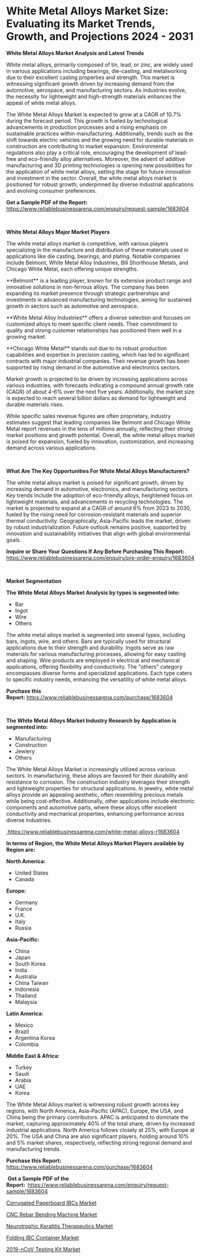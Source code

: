 <p><h1>White Metal Alloys Market Size: Evaluating its Market Trends, Growth, and Projections 2024 - 2031</h1></p><p><strong>White Metal Alloys Market Analysis and Latest Trends</strong></p>
<p><p>White metal alloys, primarily composed of tin, lead, or zinc, are widely used in various applications including bearings, die-casting, and metalworking due to their excellent casting properties and strength. This market is witnessing significant growth driven by increasing demand from the automotive, aerospace, and manufacturing sectors. As industries evolve, the necessity for lightweight and high-strength materials enhances the appeal of white metal alloys.</p><p>The White Metal Alloys Market is expected to grow at a CAGR of 10.7% during the forecast period. This growth is fueled by technological advancements in production processes and a rising emphasis on sustainable practices within manufacturing. Additionally, trends such as the shift towards electric vehicles and the growing need for durable materials in construction are contributing to market expansion. Environmental regulations also play a critical role, encouraging the development of lead-free and eco-friendly alloy alternatives. Moreover, the advent of additive manufacturing and 3D printing technologies is opening new possibilities for the application of white metal alloys, setting the stage for future innovation and investment in the sector. Overall, the white metal alloys market is positioned for robust growth, underpinned by diverse industrial applications and evolving consumer preferences.</p></p>
<p><strong>Get a Sample PDF of the Report:&nbsp;</strong> <a href="https://www.reliablebusinessarena.com/enquiry/request-sample/1683604?utm_campaign=1455&utm_medium=2&utm_source=Github&utm_content=ia&utm_term=15102024&utm_id=white-metal-alloys">https://www.reliablebusinessarena.com/enquiry/request-sample/1683604</a></p>
<p>&nbsp;</p>
<p><strong>White Metal Alloys Major Market Players</strong></p>
<p><p>The white metal alloys market is competitive, with various players specializing in the manufacture and distribution of these materials used in applications like die casting, bearings, and plating. Notable companies include Belmont, White Metal Alloy Industries, Bill Shorthouse Metals, and Chicago White Metal, each offering unique strengths.</p><p>**Belmont** is a leading player, known for its extensive product range and innovative solutions in non-ferrous alloys. The company has been expanding its market presence through strategic partnerships and investments in advanced manufacturing technologies, aiming for sustained growth in sectors such as automotive and aerospace.</p><p>**White Metal Alloy Industries** offers a diverse selection and focuses on customized alloys to meet specific client needs. Their commitment to quality and strong customer relationships has positioned them well in a growing market.</p><p>**Chicago White Metal** stands out due to its robust production capabilities and expertise in precision casting, which has led to significant contracts with major industrial companies. Their revenue growth has been supported by rising demand in the automotive and electronics sectors.</p><p>Market growth is projected to be driven by increasing applications across various industries, with forecasts indicating a compound annual growth rate (CAGR) of about 4-6% over the next five years. Additionally, the market size is expected to reach several billion dollars as demand for lightweight and durable materials rises.</p><p>While specific sales revenue figures are often proprietary, industry estimates suggest that leading companies like Belmont and Chicago White Metal report revenues in the tens of millions annually, reflecting their strong market positions and growth potential. Overall, the white metal alloys market is poised for expansion, fueled by innovation, customization, and increasing demand across various applications.</p></p>
<p>&nbsp;</p>
<p><strong>What Are The Key Opportunities For White Metal Alloys Manufacturers?</strong></p>
<p><p>The white metal alloys market is poised for significant growth, driven by increasing demand in automotive, electronics, and manufacturing sectors. Key trends include the adoption of eco-friendly alloys, heightened focus on lightweight materials, and advancements in recycling technologies. The market is projected to expand at a CAGR of around 6% from 2023 to 2030, fueled by the rising need for corrosion-resistant materials and superior thermal conductivity. Geographically, Asia-Pacific leads the market, driven by robust industrialization. Future outlook remains positive, supported by innovation and sustainability initiatives that align with global environmental goals.</p></p>
<p><strong>Inquire or Share Your Questions If Any Before Purchasing This Report:</strong> <a href="https://www.reliablebusinessarena.com/enquiry/pre-order-enquiry/1683604?utm_campaign=1455&utm_medium=2&utm_source=Github&utm_content=ia&utm_term=15102024&utm_id=white-metal-alloys">https://www.reliablebusinessarena.com/enquiry/pre-order-enquiry/1683604</a></p>
<p>&nbsp;</p>
<p><strong>Market Segmentation</strong></p>
<p><strong>The White Metal Alloys Market Analysis by types is segmented into:</strong></p>
<p><ul><li>Bar</li><li>Ingot</li><li>Wire</li><li>Others</li></ul></p>
<p><p>The white metal alloys market is segmented into several types, including bars, ingots, wire, and others. Bars are typically used for structural applications due to their strength and durability. Ingots serve as raw materials for various manufacturing processes, allowing for easy casting and shaping. Wire products are employed in electrical and mechanical applications, offering flexibility and conductivity. The "others" category encompasses diverse forms and specialized applications. Each type caters to specific industry needs, enhancing the versatility of white metal alloys.</p></p>
<p><strong>Purchase this Report:&nbsp;</strong><a href="https://www.reliablebusinessarena.com/purchase/1683604?utm_campaign=1455&utm_medium=2&utm_source=Github&utm_content=ia&utm_term=15102024&utm_id=white-metal-alloys">https://www.reliablebusinessarena.com/purchase/1683604</a></p>
<p>&nbsp;</p>
<p><strong>The White Metal Alloys Market Industry Research by Application is segmented into:</strong></p>
<p><ul><li>Manufacturing</li><li>Construction</li><li>Jewlery</li><li>Others</li></ul></p>
<p><p>The White Metal Alloys Market is increasingly utilized across various sectors. In manufacturing, these alloys are favored for their durability and resistance to corrosion. The construction industry leverages their strength and lightweight properties for structural applications. In jewelry, white metal alloys provide an appealing aesthetic, often resembling precious metals while being cost-effective. Additionally, other applications include electronic components and automotive parts, where these alloys offer excellent conductivity and mechanical properties, enhancing performance across diverse industries.</p></p>
<p><a href="https://www.reliablebusinessarena.com/white-metal-alloys-r1683604?utm_campaign=1455&utm_medium=2&utm_source=Github&utm_content=ia&utm_term=15102024&utm_id=white-metal-alloys">&nbsp;https://www.reliablebusinessarena.com/white-metal-alloys-r1683604</a></p>
<p><strong>In terms of Region, the White Metal Alloys Market Players available by Region are:</strong></p>
<p>
    <p> <strong> North America: </strong>
        <ul>
            <li>United States</li>
            <li>Canada</li>
        </ul>
        </p> 
    <p> <strong> Europe: </strong>
        <ul>
            <li>Germany</li>
            <li>France</li>
            <li>U.K.</li>
            <li>Italy</li>
            <li>Russia</li>
        </ul>
        </p> 
    <p> <strong> Asia-Pacific: </strong>
        <ul>
            <li>China</li>
            <li>Japan</li>
            <li>South Korea</li>
            <li>India</li>
            <li>Australia</li>
            <li>China Taiwan</li>
            <li>Indonesia</li>
            <li>Thailand</li>
            <li>Malaysia</li>
        </ul>
        </p> 
    <p> <strong> Latin America: </strong>
        <ul>
            <li>Mexico</li>
            <li>Brazil</li>
            <li>Argentina Korea</li>
            <li>Colombia</li>
        </ul>
        </p> 
    <p> <strong> Middle East & Africa: </strong>
        <ul>
            <li>Turkey</li>
            <li>Saudi</li>
            <li>Arabia</li>
            <li>UAE</li>
            <li>Korea</li>
        </ul>
    </p>
    </p>
<p><p>The White Metal Alloys market is witnessing robust growth across key regions, with North America, Asia-Pacific (APAC), Europe, the USA, and China being the primary contributors. APAC is anticipated to dominate the market, capturing approximately 40% of the total share, driven by increased industrial applications. North America follows closely at 25%, with Europe at 20%. The USA and China are also significant players, holding around 10% and 5% market shares, respectively, reflecting strong regional demand and manufacturing trends.</p></p>
<p><strong>Purchase this Report: </strong><a href="https://www.reliablebusinessarena.com/purchase/1683604?utm_campaign=1455&utm_medium=2&utm_source=Github&utm_content=ia&utm_term=15102024&utm_id=white-metal-alloys">https://www.reliablebusinessarena.com/purchase/1683604</a></p>
<p>&nbsp;<strong>Get a Sample PDF of the Report:&nbsp;&nbsp;</strong><a href="https://www.reliablebusinessarena.com/enquiry/request-sample/1683604?utm_campaign=1455&utm_medium=2&utm_source=Github&utm_content=ia&utm_term=15102024&utm_id=white-metal-alloys">https://www.reliablebusinessarena.com/enquiry/request-sample/1683604</a></p>
<p><strong></strong></p>
<p><p><a href="https://www.linkedin.com/pulse/strategic-roadmap-global-corrugated-paperboard-ibcs-market-1ie6f?utm_campaign=1455&utm_medium=2&utm_source=Github&utm_content=ia&utm_term=15102024&utm_id=white-metal-alloys">Corrugated Paperboard IBCs Market</a></p><p><a href="https://github.com/PeterParrish5/Market-Research-Report-List-6/blob/main/cnc-rebar-bending-machine-market.md?utm_campaign=1455&utm_medium=2&utm_source=Github&utm_content=ia&utm_term=15102024&utm_id=white-metal-alloys">CNC Rebar Bending Machine Market</a></p><p><a href="https://www.linkedin.com/pulse/market-dynamics-future-trends-global-neurotrophic-keratitis-4aq9f?trk=public_post_embed_feed-article-content&utm_campaign=1455&utm_medium=2&utm_source=Github&utm_content=ia&utm_term=15102024&utm_id=white-metal-alloys">Neurotrophic Keratitis Therapeutics Market</a></p><p><a href="https://www.linkedin.com/pulse/folding-ibc-container-market-size-growth-industry-analysis-tisce?utm_campaign=1455&utm_medium=2&utm_source=Github&utm_content=ia&utm_term=15102024&utm_id=white-metal-alloys">Folding IBC Container Market</a></p><p><a href="https://www.linkedin.com/pulse/2019-ncov-testing-kit-market-overview-global-trends-future-cj6hf?trk=public_post_embed_feed-article-content&utm_campaign=1455&utm_medium=2&utm_source=Github&utm_content=ia&utm_term=15102024&utm_id=white-metal-alloys">2019-nCoV Testing Kit Market</a></p></p>